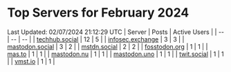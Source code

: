 # Top Servers for February 2024
Last Updated: 02/07/2024 21:12:29 UTC
| Server | Posts | Active Users |
| -- | -- | -- |
| [techhub.social](https://techhub.social/tags/PowerShell) | 12 | 5 |
| [infosec.exchange](https://infosec.exchange/tags/PowerShell) | 3 | 3 |
| [mastodon.social](https://mastodon.social/tags/PowerShell) | 3 | 2 |
| [mstdn.social](https://mstdn.social/tags/PowerShell) | 2 | 2 |
| [fosstodon.org](https://fosstodon.org/tags/PowerShell) | 1 | 1 |
| [mas.to](https://mas.to/tags/PowerShell) | 1 | 1 |
| [mastodon.nu](https://mastodon.nu/tags/PowerShell) | 1 | 1 |
| [mastodon.uno](https://mastodon.uno/tags/PowerShell) | 1 | 1 |
| [twit.social](https://twit.social/tags/PowerShell) | 1 | 1 |
| [vmst.io](https://vmst.io/tags/PowerShell) | 1 | 1 |
